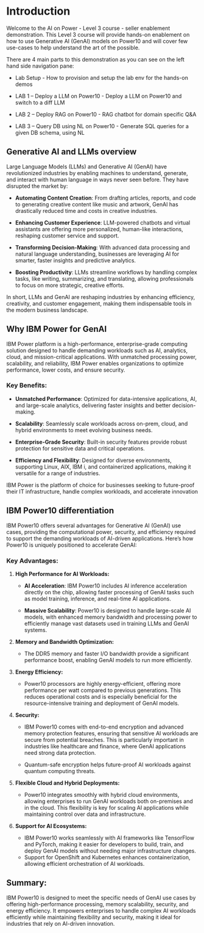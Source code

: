 # Introduction

Welcome to the AI on Power - Level 3 course - seller enablement demonstration.
This Level 3 course will provide hands-on enablement on how to use Generative AI (GenAI) models on Power10 and will cover few use-cases to help understand the art of the possible.

There are 4 main parts to this demonstration as you can see on the left hand side navigation pane:

* Lab Setup - How to provision and setup the lab env for the hands-on demos

* LAB 1 – Deploy a LLM on Power10 - Deploy a LLM on Power10 and switch to a diff LLM

* LAB 2 – Deploy RAG on Power10 - RAG chatbot for domain specific Q&A

* LAB 3 – Query DB using NL on Power10 - Generate SQL queries for a given DB schema, using NL

## Generative AI and LLMs overview

Large Language Models (LLMs) and Generative AI (GenAI) have revolutionized industries by enabling machines to understand, generate, and interact with human language in ways never seen before. They have disrupted the market by:

* **Automating Content Creation**: From drafting articles, reports, and code to generating creative content like music and artwork, GenAI has drastically reduced time and costs in creative industries.

* **Enhancing Customer Experience**: LLM-powered chatbots and virtual assistants are offering more personalized, human-like interactions, reshaping customer service and support.

* **Transforming Decision-Making**: With advanced data processing and natural language understanding, businesses are leveraging AI for smarter, faster insights and predictive analytics.

* **Boosting Productivity**: LLMs streamline workflows by handling complex tasks, like writing, summarizing, and translating, allowing professionals to focus on more strategic, creative efforts.

In short, LLMs and GenAI are reshaping industries by enhancing efficiency, creativity, and customer engagement, making them indispensable tools in the modern business landscape.

## Why IBM Power for GenAI
IBM Power platform is a high-performance, enterprise-grade computing solution designed to handle demanding workloads such as AI, analytics, cloud, and mission-critical applications. With unmatched processing power, scalability, and reliability, IBM Power enables organizations to optimize performance, lower costs, and ensure security.

### Key Benefits:

* **Unmatched Performance**: Optimized for data-intensive applications, AI, and large-scale analytics, delivering faster insights and better decision-making.

* **Scalability**: Seamlessly scale workloads across on-prem, cloud, and hybrid environments to meet evolving business needs.

* **Enterprise-Grade Security**: Built-in security features provide robust protection for sensitive data and critical operations.

* **Efficiency and Flexibility**: Designed for diverse environments, supporting Linux, AIX, IBM i, and containerized applications, making it versatile for a range of industries.

IBM Power is the platform of choice for businesses seeking to future-proof their IT infrastructure, handle complex workloads, and accelerate innovation

## IBM Power10 differentiation

IBM Power10 offers several advantages for Generative AI (GenAI) use cases, providing the computational power, security, and efficiency required to support the demanding workloads of AI-driven applications. Here’s how Power10 is uniquely positioned to accelerate GenAI:

### Key Advantages:

1. **High Performance for AI Workloads:**

    * **AI Acceleration**: IBM Power10 includes AI inference acceleration directly on the chip, allowing faster processing of GenAI tasks such as model training, inference, and real-time AI applications.

    * **Massive Scalability**: Power10 is designed to handle large-scale AI models, with enhanced memory bandwidth and processing power to efficiently manage vast datasets used in training LLMs and GenAI systems.

2. **Memory and Bandwidth Optimization:**

    * The DDR5 memory and faster I/O bandwidth provide a significant performance boost, enabling GenAI models to run more efficiently.

3. **Energy Efficiency:**

    * Power10 processors are highly energy-efficient, offering more performance per watt compared to previous generations. This reduces operational costs and is especially beneficial for the resource-intensive training and deployment of GenAI models.

4. **Security:**

    * IBM Power10 comes with end-to-end encryption and advanced memory protection features, ensuring that sensitive AI workloads are secure from potential breaches. This is particularly important in industries like healthcare and finance, where GenAI applications need strong data protection.
      
    * Quantum-safe encryption helps future-proof AI workloads against quantum computing threats.

5. **Flexible Cloud and Hybrid Deployments:**

    * Power10 integrates smoothly with hybrid cloud environments, allowing enterprises to run GenAI workloads both on-premises and in the cloud. This flexibility is key for scaling AI applications while maintaining control over data and infrastructure.

6. **Support for AI Ecosystems:**

    * IBM Power10 works seamlessly with AI frameworks like TensorFlow and PyTorch, making it easier for developers to build, train, and deploy GenAI models without needing major infrastructure changes.
    * Support for OpenShift and Kubernetes enhances containerization, allowing efficient orchestration of AI workloads.

## **Summary:**

IBM Power10 is designed to meet the specific needs of GenAI use cases by offering high-performance processing, memory scalability, security, and energy efficiency. It empowers enterprises to handle complex AI workloads efficiently while maintaining flexibility and security, making it ideal for industries that rely on AI-driven innovation.
